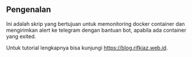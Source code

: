 ## Pengenalan 

Ini adalah skrip yang bertujuan untuk memonitoring docker container dan mengirimkan alert ke telegram dengan bantuan bot, apabila ada container yang exited.


Untuk tutorial lengkapnya bisa kunjungi https://blog.rifkiaz.web.id. 
